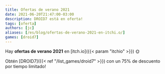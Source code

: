 ```yaml
---
title: Ofertas de verano 2021
date: 2021-06-20T21:47:00-03:00
description: DROID7 está en oferta!
tags: [oferta]
authors: [jc]
aliases: [/es/blog/ofertas-de-verano-2021-en-itchi.o/]
games: [droid7]
---
```


Hay **ofertas de verano 2021** en [itch.io]({{< param "itchio" >}}) 🌞

Obtén [DROID7]({{< ref "/list_games/droid7" >}}) con un 75% de descuento por tiempo limitado!
